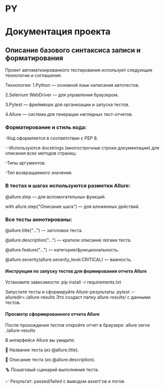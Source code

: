 # PY
# Документация проекта
## Описание базового синтаксиса записи и форматирования
Проект автоматизированного тестирования использует следующие технологии и соглашения:

Технологии:
1.Python — основной язык написания автотестов.

2.Selenium WebDriver — для управления браузером.

3.Pytest — фреймворк для организации и запуска тестов.

4.Allure — система для генерации наглядных тест-отчетов.

### Форматирование и стиль кода:
-Код оформляется в соответствии с PEP 8.

--Используются docstrings (многострочные строки документации) для описания всех методов страниц:

-Типы аргументов.

-Тип возвращаемого значения.

### В тестах и шагах используются разметки Allure:

@allure.step — для вспомогательных функций.

with allure.step("Описание шага") — для вложенных действий.

### Все тесты аннотированы:

@allure.title("...") — заголовок теста.

@allure.description("...") — краткое описание логики теста.

@allure.feature("...") — категория/функциональность.

@allure.severity(allure.severity_level.CRITICAL) — важность.
#### Инструкция по запуску тестов для формирования отчета Allure
Установите зависимости:
pip install -r requirements.txt

Запустите тесты и сформируйте Allure-результаты:
pytest --alluredir=./allure-results
Это создаст папку allure-results/ с данными тестов.

#### Просмотр сформированного отчета Allure
После прохождения тестов откройте отчет в браузере:
allure serve ./allure-results

В интерфейсе Allure вы увидите:

📌 Название теста (из @allure.title).

📄 Описание теста (из @allure.description).

🪜 Пошаговый сценарий выполнения теста.

✅ Результат: passed/failed с выводом assert'ов и логов.



